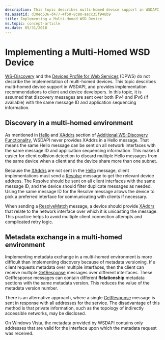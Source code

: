 ```yaml
---
description: This topic describes multi-homed device support in WSDAPI, and provides implementation recommendations to client and device developers.
ms.assetid: d30ed536-d477-4f50-8c80-aacc35f948b9
title: Implementing a Multi-Homed WSD Device
ms.topic: concept-article
ms.date: 05/31/2018
---
```


# Implementing a Multi-Homed WSD Device

[WS-Discovery](https://specs.xmlsoap.org/ws/2005/04/discovery/ws-discovery.pdf) and the [Devices Profile for Web Services](https://specs.xmlsoap.org/ws/2006/02/devprof/) (DPWS) do not describe the implementation of multi-homed devices. This topic describes multi-homed device support in WSDAPI, and provides implementation recommendations to client and device developers. In this topic, it is assumed that discovery messages are sent over both IPv4 and IPv6 (if available) with the same message ID and application sequencing information.

## Discovery in a multi-homed environment

As mentioned in [Hello](hello-message.md) and [XAddrs](xaddr-validation-rules.md) section of [Additional WS-Discovery Functionality](additional-ws-discovery-functionality.md), WSDAPI never provides XAddrs in a Hello message. That means the same Hello message can be sent on all network interfaces with the same message ID and application sequencing information. This makes it easier for client collision detection to discard multiple Hello messages from the same device when a client and the device share more than one subnet.

Because the [XAddrs](xaddr-validation-rules.md) are not sent in the [Hello](hello-message.md) message, client implementations must send a [Resolve](resolve-message.md) message to get the relevant device address. The Resolve should be sent on all client interfaces with the same message ID, and the device should filter duplicate messages as needed. Using the same message ID for the Resolve message allows the device to pick a preferred interface for communicating with clients if necessary.

When sending a [ResolveMatch](resolvematches-message.md) message, a device should provide [XAddrs](xaddr-validation-rules.md) that relate to the network interface over which it is unicasting the message. This practice helps to avoid multiple client connection attempts and complicated retry logic.

## Metadata exchange in a multi-homed environment

Implementing metadata exchange in a multi-homed environment is more difficult than implementing discovery because of metadata versioning. If a client requests metadata over multiple interfaces, then the client can receive multiple [GetResponse](getresponse--metadata-exchange--message.md) messages over different interfaces. These GetResponse messages can contain different **Relationship** metadata sections with the same metadata version. This reduces the value of the metadata version number.

There is an alternative approach, where a single [GetResponse](getresponse--metadata-exchange--message.md) message is sent in response with all addresses for the service. The disadvantage of this method is that private information, such as the topology of indirectly accessible networks, may be disclosed.

On Windows Vista, the metadata provided by WSDAPI contains only addresses that are valid for the interface upon which the metadata request was received.

 

 



